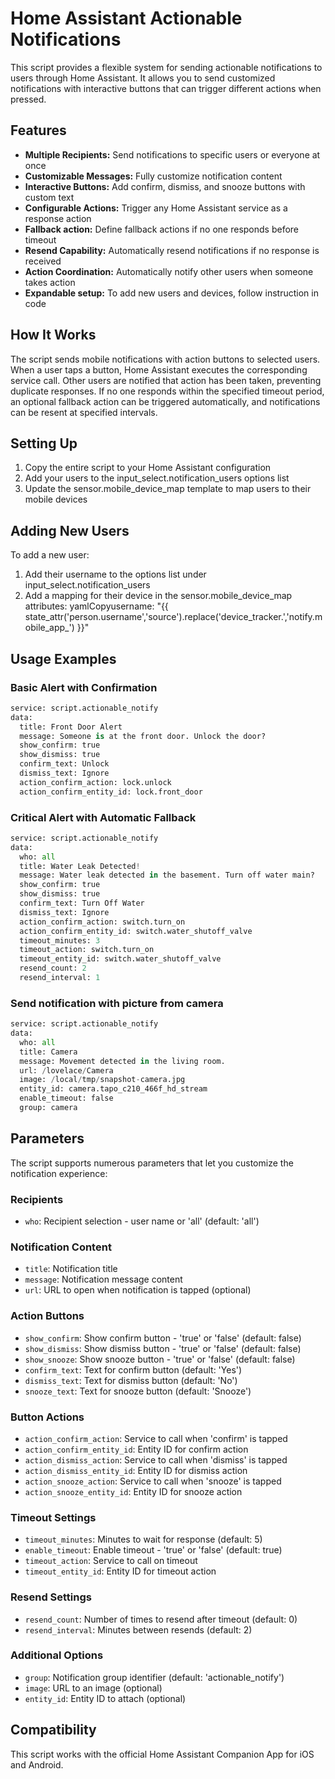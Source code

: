 # Home Assistant Actionable Notifications
This script provides a flexible system for sending actionable notifications to users through Home Assistant. It allows you to send customized notifications with interactive buttons that can trigger different actions when pressed.
## Features

* **Multiple Recipients:** Send notifications to specific users or everyone at once
* **Customizable Messages:** Fully customize notification content  
* **Interactive Buttons:** Add confirm, dismiss, and snooze buttons with custom text
* **Configurable Actions:** Trigger any Home Assistant service as a response action  
* **Fallback action:** Define fallback actions if no one responds before timeout  
* **Resend Capability:** Automatically resend notifications if no response is received  
* **Action Coordination:** Automatically notify other users when someone takes action  
* **Expandable setup:** To add new users and devices, follow instruction in code  

## How It Works
The script sends mobile notifications with action buttons to selected users. When a user taps a button, Home Assistant executes the corresponding service call. Other users are notified that action has been taken, preventing duplicate responses.
If no one responds within the specified timeout period, an optional fallback action can be triggered automatically, and notifications can be resent at specified intervals.
## Setting Up

1. Copy the entire script to your Home Assistant configuration
2. Add your users to the input_select.notification_users options list
3. Update the sensor.mobile_device_map template to map users to their mobile devices

## Adding New Users
To add a new user:

1. Add their username to the options list under input_select.notification_users
2. Add a mapping for their device in the sensor.mobile_device_map attributes:
yamlCopyusername: "{{ state_attr('person.username','source').replace('device_tracker.','notify.mobile_app_') }}"


## Usage Examples
### Basic Alert with Confirmation
```python
service: script.actionable_notify
data:
  title: Front Door Alert
  message: Someone is at the front door. Unlock the door?
  show_confirm: true
  show_dismiss: true
  confirm_text: Unlock
  dismiss_text: Ignore
  action_confirm_action: lock.unlock
  action_confirm_entity_id: lock.front_door
```
### Critical Alert with Automatic Fallback
```python
service: script.actionable_notify
data:
  who: all
  title: Water Leak Detected!
  message: Water leak detected in the basement. Turn off water main?
  show_confirm: true
  show_dismiss: true
  confirm_text: Turn Off Water
  dismiss_text: Ignore
  action_confirm_action: switch.turn_on
  action_confirm_entity_id: switch.water_shutoff_valve
  timeout_minutes: 3
  timeout_action: switch.turn_on
  timeout_entity_id: switch.water_shutoff_valve
  resend_count: 2
  resend_interval: 1
```
 ### Send notification with picture from camera
 ```python
 service: script.actionable_notify
 data:
   who: all
   title: Camera
   message: Movement detected in the living room.
   url: /lovelace/Camera
   image: /local/tmp/snapshot-camera.jpg
   entity_id: camera.tapo_c210_466f_hd_stream
   enable_timeout: false
   group: camera
```

## Parameters
The script supports numerous parameters that let you customize the notification experience:
### Recipients

* ```who```: Recipient selection - user name or 'all' (default: 'all')

### Notification Content

* ```title```: Notification title
* ```message```: Notification message content
* ```url```: URL to open when notification is tapped (optional)

### Action Buttons

* ```show_confirm```: Show confirm button - 'true' or 'false' (default: false)
* ```show_dismiss```: Show dismiss button - 'true' or 'false' (default: false)
* ```show_snooze```: Show snooze button - 'true' or 'false' (default: false)
* ```confirm_text```: Text for confirm button (default: 'Yes')
* ```dismiss_text```: Text for dismiss button (default: 'No')
* ```snooze_text```: Text for snooze button (default: 'Snooze')

### Button Actions

* ```action_confirm_action```: Service to call when 'confirm' is tapped
* ```action_confirm_entity_id```: Entity ID for confirm action
* ```action_dismiss_action```: Service to call when 'dismiss' is tapped
* ```action_dismiss_entity_id```: Entity ID for dismiss action
* ```action_snooze_action```: Service to call when 'snooze' is tapped
* ```action_snooze_entity_id```: Entity ID for snooze action

### Timeout Settings

* ```timeout_minutes```: Minutes to wait for response (default: 5)
* ```enable_timeout```: Enable timeout - 'true' or 'false' (default: true)
* ```timeout_action```: Service to call on timeout
* ```timeout_entity_id```: Entity ID for timeout action

### Resend Settings

* ```resend_count```: Number of times to resend after timeout (default: 0)
* ```resend_interval```: Minutes between resends (default: 2)

### Additional Options

* ```group```: Notification group identifier (default: 'actionable_notify')
* ```image```: URL to an image (optional)
* ```entity_id```: Entity ID to attach (optional)

## Compatibility
This script works with the official Home Assistant Companion App for iOS and Android.
